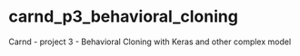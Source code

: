 # carnd_p3_behavioral_cloning
Carnd - project 3 - Behavioral Cloning with Keras and other complex model
